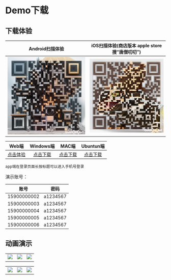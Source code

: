 # Demo下载



下载体验
------------

| Android扫描体验 | iOS扫描体验(商店版本 apple store 搜“唐僧叨叨”) |
|:---:|:---:|
|![](download/android.png)|![](download/iOS.png)|

| Web端 | Windows端 | MAC端 | Ubuntun端 |
|:---:|:---:|:---:|:---:|
|[点击体验](https://web.botgate.cn)|[点击下载](https://tangsengdaodao.oss-cn-shanghai.aliyuncs.com/download/tangsengdaodao_x64.msi)|[点击下载](https://tangsengdaodao.oss-cn-shanghai.aliyuncs.com/download/tangsengdaodao_x64.dmg)|[点击下载](https://tangsengdaodao.oss-cn-shanghai.aliyuncs.com/download/tangsengdaodao_amd64.deb)|


`app端在登录页面长按标题可以进入手机号登录`

演示账号：

| 账号 | 密码 |
|:---:|:---:|
| 15900000002 | a1234567 |
| 15900000003 | a1234567 |
| 15900000004 | a1234567 |
| 15900000005 | a1234567 |
| 15900000006 | a1234567 |

动画演示
------------

||||
|:---:|:---:|:--:|
|![](https://tangsengdaodao.oss-cn-shanghai.aliyuncs.com/screenshot/conversationlist.webp)|![](https://tangsengdaodao.oss-cn-shanghai.aliyuncs.com/screenshot/messages.webp)|![](https://tangsengdaodao.oss-cn-shanghai.aliyuncs.com/screenshot/robot.webp)|


|||          |
|:---:|:---:|:-------------------:|
|![](https://tangsengdaodao.oss-cn-shanghai.aliyuncs.com/screenshot/weblogin.webp)|![](https://tangsengdaodao.oss-cn-shanghai.aliyuncs.com/screenshot/apm.webp)| ![](https://tangsengdaodao.oss-cn-shanghai.aliyuncs.com/screenshot/other.webp) |


